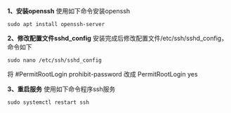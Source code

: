 **1、安装openssh**
使用如下命令安装openssh
```
sudo apt install openssh-server
```

**2、修改配置文件sshd_config**
安装完成后修改配置文件/etc/ssh/sshd_config，命令如下
```
sudo nano /etc/ssh/sshd_config
```
将 #PermitRootLogin prohibit-password 改成 PermitRootLogin yes

**3、重启服务**
使用如下命令程序ssh服务
```
sudo systemctl restart ssh
```